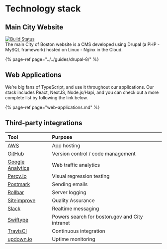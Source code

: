 # Technology stack

## Main City Website

[![Build Status](https://camo.githubusercontent.com/059573f47d24bb422b9c5436d9da728195188774/68747470733a2f2f7472617669732d63692e6f72672f436974794f66426f73746f6e2f626f73746f6e2e676f762d64382e706e67)](https://travis-ci.org/CityOfBoston/boston.gov-d8)[  
​](https://travis-ci.org/CityOfBoston/boston.gov-d8)The main City of Boston website is a CMS developed using Drupal \(a PHP - MySQL framework\) hosted on Linux - Nginx in the Cloud.  

{% page-ref page="../../guides/drupal-8/" %}

## Web Applications

We’re big fans of TypeScript, and use it throughout our applications. Our stack includes React, NextJS, Node.js/Hapi, and you can check out a more complete list by following the link below.

{% page-ref page="web-applications.md" %}

## Third-party integrations

| Tool | Purpose |
| :--- | :--- |
| [AWS](https://docs.aws.amazon.com/) | App hosting |
| [GitHub](https://help.github.com/) | Version control / code management |
| [Google Analytics](https://analytics.google.com/) | Web traffic analytics |
| [Percy.io](https://docs.percy.io/docs) | Visual regression testing |
| [Postmark](https://postmarkapp.com/developer) | Sending emails |
| [Rollbar](https://docs.rollbar.com/docs/javascript) | Server logging |
| [Siteimprove](http://siteimprove.com) | Quality Assurance |
| [Slack](https://get.slack.help/) | Realtime messaging |
| [Swiftype](www.swiftype.com) | Powers search for boston.gov and City intranet |
| [TravisCI](https://docs.travis-ci.com/) | Continuous integration |
| [updown.io](https://updown.io/api) | Uptime monitoring |

